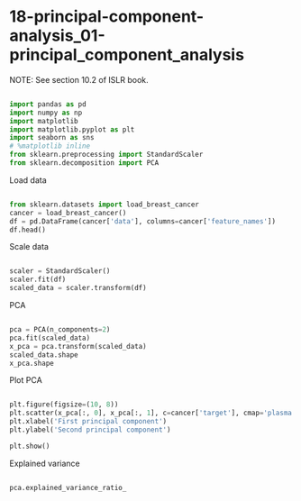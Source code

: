 # 18-principal-component-analysis_01-principal_component_analysis

NOTE: See section 10.2 of ISLR book.

```python

import pandas as pd
import numpy as np
import matplotlib
import matplotlib.pyplot as plt
import seaborn as sns
# %matplotlib inline
from sklearn.preprocessing import StandardScaler
from sklearn.decomposition import PCA

```

Load data

```python

from sklearn.datasets import load_breast_cancer
cancer = load_breast_cancer()
df = pd.DataFrame(cancer['data'], columns=cancer['feature_names'])
df.head()

```

Scale data

```python

scaler = StandardScaler()
scaler.fit(df)
scaled_data = scaler.transform(df)

```

PCA

```python

pca = PCA(n_components=2)
pca.fit(scaled_data)
x_pca = pca.transform(scaled_data)
scaled_data.shape
x_pca.shape

```

Plot PCA

```python

plt.figure(figsize=(10, 8))
plt.scatter(x_pca[:, 0], x_pca[:, 1], c=cancer['target'], cmap='plasma')
plt.xlabel('First principal component')
plt.ylabel('Second principal component')

plt.show()

```

Explained variance

```python

pca.explained_variance_ratio_

```

